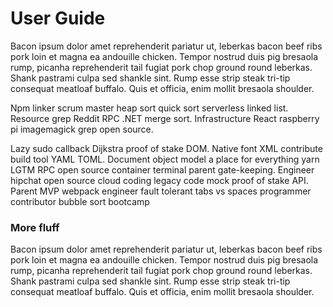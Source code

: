 # User Guide
Bacon ipsum dolor amet reprehenderit pariatur ut, leberkas bacon beef ribs pork loin et magna ea andouille chicken. Tempor nostrud duis pig bresaola rump, picanha reprehenderit tail fugiat pork chop ground round leberkas. Shank pastrami culpa sed shankle sint. Rump esse strip steak tri-tip consequat meatloaf buffalo. Quis et officia, enim mollit bresaola shoulder.

Npm linker scrum master heap sort quick sort serverless linked list. Resource grep Reddit RPC .NET merge sort. Infrastructure React raspberry pi imagemagick grep open source.

Lazy sudo callback Dijkstra proof of stake DOM. Native font XML contribute build tool YAML TOML. Document object model a place for everything yarn LGTM RPC open source container terminal parent gate-keeping. Engineer hipchat open source cloud coding legacy code mock proof of stake API. Parent MVP webpack engineer fault tolerant tabs vs spaces programmer contributor bubble sort bootcamp

### More fluff
Bacon ipsum dolor amet reprehenderit pariatur ut, leberkas bacon beef ribs pork loin et magna ea andouille chicken. Tempor nostrud duis pig bresaola rump, picanha reprehenderit tail fugiat pork chop ground round leberkas. Shank pastrami culpa sed shankle sint. Rump esse strip steak tri-tip consequat meatloaf buffalo. Quis et officia, enim mollit bresaola shoulder.